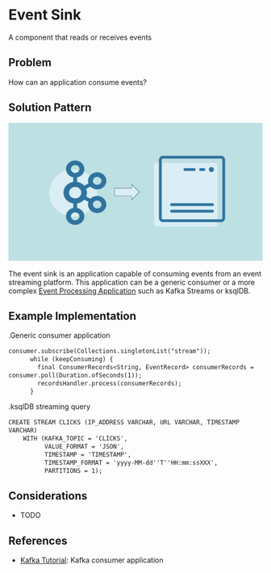 # Event Sink
A component that reads or receives events

## Problem
How can an application consume events?


## Solution Pattern

![event-sink](../img/event-sink.png)

The event sink is an application capable of consuming events from an event streaming platform. This application can be a generic consumer or a more complex 
[Event Processing Application](../event-processing/event-processing-application.md) such as Kafka Streams or ksqlDB.

## Example Implementation

.Generic consumer application
```
consumer.subscribe(Collections.singletonList("stream"));
      while (keepConsuming) { 
        final ConsumerRecords<String, EventRecord> consumerRecords = consumer.poll(Duration.ofSeconds(1));  
        recordsHandler.process(consumerRecords); 
      }
```

.ksqlDB streaming query
```
CREATE STREAM CLICKS (IP_ADDRESS VARCHAR, URL VARCHAR, TIMESTAMP VARCHAR)
    WITH (KAFKA_TOPIC = 'CLICKS',
          VALUE_FORMAT = 'JSON',
          TIMESTAMP = 'TIMESTAMP',
          TIMESTAMP_FORMAT = 'yyyy-MM-dd''T''HH:mm:ssXXX',
          PARTITIONS = 1);

```

## Considerations
* TODO

## References
* [Kafka Tutorial](https://kafka-tutorials.confluent.io/creating-first-apache-kafka-consumer-application/kafka.html): Kafka consumer application
